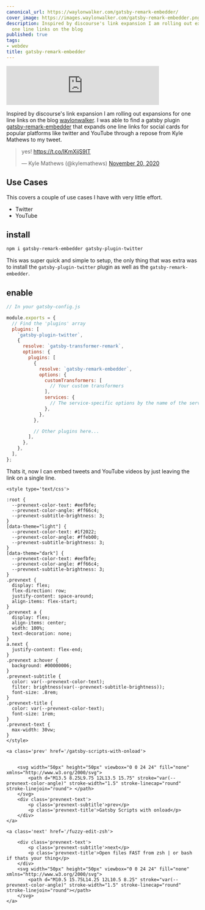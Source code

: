 ```yaml
---
canonical_url: https://waylonwalker.com/gatsby-remark-embedder/
cover_image: https://images.waylonwalker.com/gatsby-remark-embedder.png
description: Inspired by discourse's link expansion I am rolling out expansions for
  one line links on the blog
published: true
tags:
- webdev
title: gatsby-remark-embedder
---
```


<iframe src="https://anchor.fm/waylon-walker/embed/episodes/gatsby-remark-embedder-en6l3j" height="102px" width="400px" frameborder="0" scrolling="no"></iframe>

Inspired by discourse's link expansion I am rolling out expansions for one line links on the blog [waylonwalker](https://waylonwalker.com).  I was able to find a gatsby plugin [gatsby-remark-embedder](https://www.gatsbyjs.com/plugins/gatsby-remark-embedder/?=embed) that expands one line links for social cards for popular platforms like twitter and YouTube through a repose from Kyle Mathews to my tweet.

<blockquote class="twitter-tweet"><p lang="und" dir="ltr">yes! <a href="https://t.co/IKmXijS9IT">https://t.co/IKmXijS9IT</a></p>&mdash; Kyle Mathews (@kylemathews) <a href="https://twitter.com/kylemathews/status/1329817928666005504?ref_src=twsrc%5Etfw">November 20, 2020</a></blockquote>
<script async src="https://platform.twitter.com/widgets.js" charset="utf-8"></script>


## Use Cases

This covers a couple of use cases I have with very little effort.

* Twitter
* YouTube

## install

``` bash
npm i gatsby-remark-embedder gatsby-plugin-twitter
```

This was super quick and simple to setup, the only thing that was extra was to install the `gatsby-plugin-twitter` plugin as well as the
`gatsby-remark-embedder`.

## enable

``` javascript
// In your gatsby-config.js

module.exports = {
  // Find the 'plugins' array
  plugins: [
    `gatsby-plugin-twitter`,
    {
      resolve: `gatsby-transformer-remark`,
      options: {
        plugins: [
          {
            resolve: `gatsby-remark-embedder`,
            options: {
              customTransformers: [
                // Your custom transformers
              ],
              services: {
                // The service-specific options by the name of the service
              },
            },
          },

          // Other plugins here...
        ],
      },
    },
  ],
};
```

Thats it, now I can embed tweets and YouTube videos by just leaving the link on a single line.
<div class='prevnext'>

    <style type='text/css'>

    :root {
      --prevnext-color-text: #eefbfe;
      --prevnext-color-angle: #ff66c4;
      --prevnext-subtitle-brightness: 3;
    }
    [data-theme="light"] {
      --prevnext-color-text: #1f2022;
      --prevnext-color-angle: #ffeb00;
      --prevnext-subtitle-brightness: 3;
    }
    [data-theme="dark"] {
      --prevnext-color-text: #eefbfe;
      --prevnext-color-angle: #ff66c4;
      --prevnext-subtitle-brightness: 3;
    }
    .prevnext {
      display: flex;
      flex-direction: row;
      justify-content: space-around;
      align-items: flex-start;
    }
    .prevnext a {
      display: flex;
      align-items: center;
      width: 100%;
      text-decoration: none;
    }
    a.next {
      justify-content: flex-end;
    }
    .prevnext a:hover {
      background: #00000006;
    }
    .prevnext-subtitle {
      color: var(--prevnext-color-text);
      filter: brightness(var(--prevnext-subtitle-brightness));
      font-size: .8rem;
    }
    .prevnext-title {
      color: var(--prevnext-color-text);
      font-size: 1rem;
    }
    .prevnext-text {
      max-width: 30vw;
    }
    </style>
    
    <a class='prev' href='/gatsby-scripts-with-onload'>
    

        <svg width="50px" height="50px" viewbox="0 0 24 24" fill="none" xmlns="http://www.w3.org/2000/svg">
            <path d="M13.5 8.25L9.75 12L13.5 15.75" stroke="var(--prevnext-color-angle)" stroke-width="1.5" stroke-linecap="round" stroke-linejoin="round"> </path>
        </svg>
        <div class='prevnext-text'>
            <p class='prevnext-subtitle'>prev</p>
            <p class='prevnext-title'>Gatsby Scripts with onload</p>
        </div>
    </a>
    
    <a class='next' href='/fuzzy-edit-zsh'>
    
        <div class='prevnext-text'>
            <p class='prevnext-subtitle'>next</p>
            <p class='prevnext-title'>Open files FAST from zsh | or bash if thats your thing</p>
        </div>
        <svg width="50px" height="50px" viewbox="0 0 24 24" fill="none" xmlns="http://www.w3.org/2000/svg">
            <path d="M10.5 15.75L14.25 12L10.5 8.25" stroke="var(--prevnext-color-angle)" stroke-width="1.5" stroke-linecap="round" stroke-linejoin="round"></path>
        </svg>
    </a>
  </div>